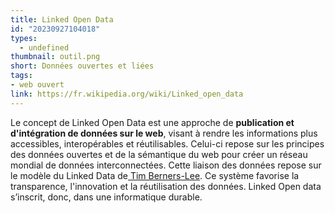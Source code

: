 ```yaml
---
title: Linked Open Data
id: "20230927104018"
types:
  - undefined
thumbnail: outil.png
short: Données ouvertes et liées
tags:
- web ouvert
link: https://fr.wikipedia.org/wiki/Linked_open_data
---
```

Le concept de Linked Open Data est une approche de **publication et d'intégration de données sur le web**, visant à rendre les informations plus accessibles, interopérables et réutilisables. Celui-ci repose sur les principes des données ouvertes et de la sémantique du web pour créer un réseau mondial de données interconnectées. Cette liaison des données repose sur le modèle du Linked Data de[ Tim Berners-Lee](https://fr.wikipedia.org/wiki/Tim_Berners-Lee).
Ce système favorise la transparence, l'innovation et la réutilisation des données. Linked Open data s’inscrit, donc, dans une informatique durable.

